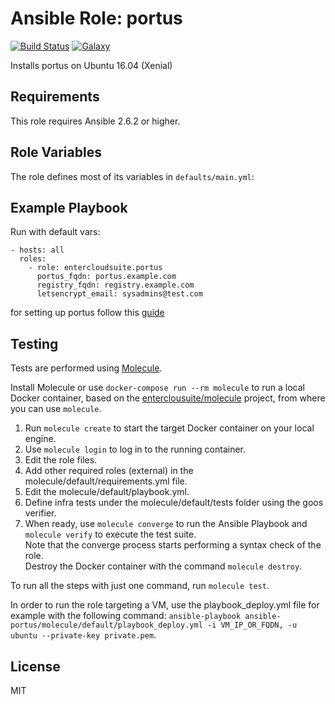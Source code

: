 Ansible Role: portus 
======================================

[![Build Status](https://travis-ci.org/entercloudsuite/ansible-portus.svg?branch=master)](https://travis-ci.org/entercloudsuite/ansible-portus)
[![Galaxy](https://img.shields.io/badge/galaxy-entercloudsuite.portus-blue.svg?style=flat-square)](https://galaxy.ansible.com/entercloudsuite/portus)  

Installs portus on Ubuntu 16.04 (Xenial)

## Requirements

This role requires Ansible 2.6.2 or higher.

## Role Variables

The role defines most of its variables in `defaults/main.yml`:

## Example Playbook

Run with default vars:

    - hosts: all
      roles:
        - role: entercloudsuite.portus
          portus_fqdn: portus.example.com
          registry_fqdn: registry.example.com
          letsencrypt_email: sysadmins@test.com

for setting up portus follow this [guide](https://github.com/jsecchiero/letsencrypt-portus/blob/master/README.md)

## Testing

Tests are performed using [Molecule](http://molecule.readthedocs.org/en/latest/).

Install Molecule or use `docker-compose run --rm molecule` to run a local Docker container, based on the [enterclousuite/molecule](https://hub.docker.com/r/fminzoni/molecule/) project, from where you can use `molecule`.

1. Run `molecule create` to start the target Docker container on your local engine.  
2. Use `molecule login` to log in to the running container.  
3. Edit the role files.  
4. Add other required roles (external) in the molecule/default/requirements.yml file.  
5. Edit the molecule/default/playbook.yml.  
6. Define infra tests under the molecule/default/tests folder using the goos verifier.  
7. When ready, use `molecule converge` to run the Ansible Playbook and `molecule verify` to execute the test suite.  
Note that the converge process starts performing a syntax check of the role.  
Destroy the Docker container with the command `molecule destroy`.   

To run all the steps with just one command, run `molecule test`. 

In order to run the role targeting a VM, use the playbook_deploy.yml file for example with the following command: `ansible-playbook ansible-portus/molecule/default/playbook_deploy.yml -i VM_IP_OR_FQDN, -u ubuntu --private-key private.pem`.  

## License

MIT
